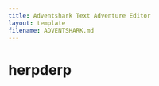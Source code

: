 ```yaml
---
title: Adventshark Text Adventure Editor
layout: template
filename: ADVENTSHARK.md
---
```

# herpderp
